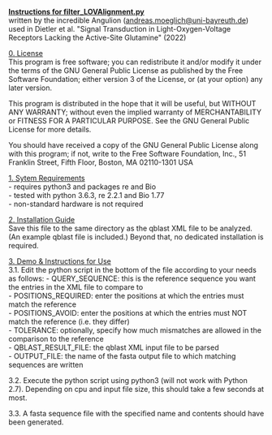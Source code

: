 <b><u>Instructions for filter_LOVAlignment.py</b></u><br/>
written by the incredible Angulion (andreas.moeglich@uni-bayreuth.de)<br/>
used in Dietler et al. "Signal Transduction in Light-Oxygen-Voltage Receptors Lacking the Active-Site Glutamine" (2022)


<p>
<u>0. License</u><br/>
This program is free software; you can redistribute it and/or modify
it under the terms of the GNU General Public License as published by
the Free Software Foundation; either version 3 of the License, or
(at your option) any later version.

This program is distributed in the hope that it will be useful,
but WITHOUT ANY WARRANTY; without even the implied warranty of
MERCHANTABILITY or FITNESS FOR A PARTICULAR PURPOSE.  See the
GNU General Public License for more details.

You should have received a copy of the GNU General Public License
along with this program; if not, write to the Free Software Foundation,
Inc., 51 Franklin Street, Fifth Floor, Boston, MA 02110-1301  USA
</p>


<p>
  <u>1. Sytem Requirements</u><br/>
- requires python3 and packages re and Bio<br/>
- tested with python 3.6.3, re 2.2.1 and Bio 1.77<br/>
- non-standard hardware is not required<br/>
</p>


<p>
<u>2. Installation Guide</u><br/>
Save this file to the same directory as the qblast XML file to be analyzed. (An example qblast file is included.) Beyond that, no dedicated installation is required.
<p/>


<p>
<u>3. Demo & Instructions for Use</u><br/>
3.1. Edit the python script in the bottom of the file according to your needs as follows:
- QUERY_SEQUENCE: this is the reference sequence you want the entries in the XML file to compare to<br/>
- POSITIONS_REQUIRED: enter the positions at which the entries must match the reference<br/>
- POSITIONS_AVOID: enter the positions at which the entries must NOT match the reference (i.e. they differ)<br/>
- TOLERANCE: optionally, specify how much mismatches are allowed in the comparison to the reference<br/>
- QBLAST_RESULT_FILE: the qblast XML input file to be parsed<br/>
- OUTPUT_FILE: the name of the fasta output file to which matching sequences are written<br/>

3.2. Execute the python script using python3 (will not work with Python 2.7). Depending on cpu and input file size, this should take a few seconds at most.

3.3. A fasta sequence file with the specified name and contents should have been generated.
<p/>
